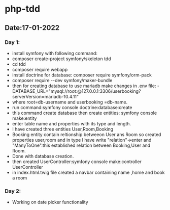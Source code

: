 # php-tdd
## Date:17-01-2022

### Day 1:
- install symfony with following command: 
- composer create-project symfony/skeleton tdd
- cd tdd
- composer require webapp
- install doctrine for database: composer require symfony/orm-pack
- composer require --dev symfony/maker-bundle
- then for creating database to use mariadb make changes in .env file: -DATABASE_URL="mysql://root:@127.0.0.1:3306/userbooking?serverVersion=mariadb-10.4.11"
- where root=db-username and userbooking =db-name.
- run command:symfony console doctrine:database:create
- this command create database then create entities: symfony console make:entity
- enter table name and properties with its type and length.
- I have created three entities User,Room,Booking
- Booking entity contain reltionship betweeon User ans Room so created properties user,room and in type I have write "relation"->enter and "ManyToOne".this established relation between Booking,User and Room.
 - Done with database creation.
 - then created UserController:symfony console make:controller UserController
 - in index.html.twig file created a navbar containing name ,home and book a room

 ### Day 2:
 - Working on date picker functionality
 
 
